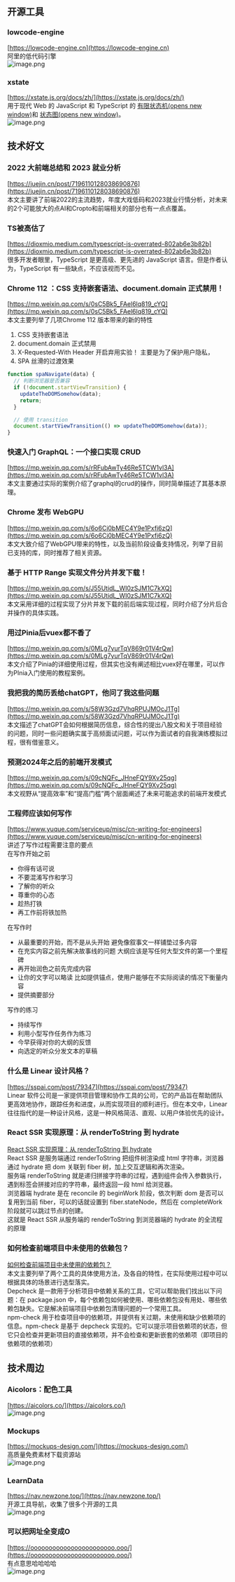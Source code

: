 ## 开源工具
### lowcode-engine
[https://lowcode-engine.cn](https://lowcode-engine.cn)<br />阿里的低代码引擎<br />![image.png](https://cdn.nlark.com/yuque/0/2023/png/1553840/1682841391787-1a94e027-f029-459d-a4c8-873e04440dc2.png#averageHue=%23939e9e&clientId=u1c04a134-0b63-4&from=paste&height=876&id=ucb194c97&originHeight=1752&originWidth=3354&originalType=binary&ratio=2&rotation=0&showTitle=false&size=1301248&status=done&style=none&taskId=ua78b270d-7abc-4fd8-8d5f-7b73de4e4a7&title=&width=1677)
### xstate
[https://xstate.js.org/docs/zh/](https://xstate.js.org/docs/zh/)<br />用于现代 Web 的 JavaScript 和 TypeScript 的 [有限状态机(opens new window)](https://en.wikipedia.org/wiki/Finite-state_machine)和 [状态图(opens new window)](https://www.sciencedirect.com/science/article/pii/0167642387900359/pdf)。<br />![image.png](https://cdn.nlark.com/yuque/0/2023/png/1553840/1682513134663-e3ad85cc-8f9e-4418-9343-282a080b5350.png#averageHue=%23fefefe&clientId=ud0bd86ae-0c76-4&from=paste&height=486&id=u75632920&originHeight=971&originWidth=1899&originalType=binary&ratio=2&rotation=0&showTitle=false&size=197440&status=done&style=none&taskId=u23cc63a5-c735-4d58-a2c4-6e39b789c7a&title=&width=949.5)
## 技术好文
### **2022 大前端总结和 2023 就业分析**
[https://juejin.cn/post/7196110128038690876](https://juejin.cn/post/7196110128038690876)<br />本文主要讲了前端2022的主流趋势，年度大戏低码和2023就业行情分析，对未来的2个可能放大的点AI和Cropto和前端相关的部分也有一点点覆盖。
### TS被高估了
[https://dioxmio.medium.com/typescript-is-overrated-802ab6e3b82b](https://dioxmio.medium.com/typescript-is-overrated-802ab6e3b82b)<br />很多开发者眼里，TypeScript 是更高级、更先进的 JavaScript 语言。但是作者认为，TypeScript 有一些缺点，不应该视而不见。
### Chrome 112 ：CSS 支持嵌套语法、document.domain 正式禁用！
[https://mp.weixin.qq.com/s/0sC5Bk5_FAel6lq819_cYQ](https://mp.weixin.qq.com/s/0sC5Bk5_FAel6lq819_cYQ)<br />本文主要列举了几项Chrome 112 版本带来的新的特性

1. CSS 支持嵌套语法
2. document.domain 正式禁用 
3. X-Requested-With Header 开启弃用实验！  主要是为了保护用户隐私，
4. SPA 丝滑的过渡效果
```javascript
function spaNavigate(data) {
  // 判断浏览器是否兼容
  if (!document.startViewTransition) {
    updateTheDOMSomehow(data);
    return;
  }

  // 使用 transition
  document.startViewTransition(() => updateTheDOMSomehow(data));
}
```
### 快速入门 GraphQL：一个接口实现 CRUD
[https://mp.weixin.qq.com/s/rRFubAwTy46Re5TCW1vl3A](https://mp.weixin.qq.com/s/rRFubAwTy46Re5TCW1vl3A)<br />本文主要通过实际的案例介绍了graphql的crud的操作，同时简单描述了其基本原理。
### Chrome 发布 WebGPU
[https://mp.weixin.qq.com/s/6o6Ci0bMEC4Y9e1Pxfi6zQ](https://mp.weixin.qq.com/s/6o6Ci0bMEC4Y9e1Pxfi6zQ)<br />本文大致介绍了WebGPU带来的特性，以及当前阶段设备支持情况，列举了目前已支持的库，同时推荐了相关资源。
### 基于 HTTP Range 实现文件分片并发下载！
[https://mp.weixin.qq.com/s/J55UtidL_WI0zSJM1C7kXQ](https://mp.weixin.qq.com/s/J55UtidL_WI0zSJM1C7kXQ)<br />本文采用详细的过程实现了分片并发下载的前后端实现过程，同时介绍了分片后合并操作的具体实践。
### 用过Pinia后vuex都不香了
[https://mp.weixin.qq.com/s/0MLg7yurTqV869r01V4rQw](https://mp.weixin.qq.com/s/0MLg7yurTqV869r01V4rQw)<br />本文介绍了Pinia的详细使用过程，但其实也没有阐述相比vuex好在哪里，可以作为PInia入门使用的教程案例。
### 我把我的简历丢给chatGPT，他问了我这些问题
[https://mp.weixin.qq.com/s/58W3Gzd7VhqRPUJMOcJ1Tg](https://mp.weixin.qq.com/s/58W3Gzd7VhqRPUJMOcJ1Tg)<br />本文描述了chatGPT会如何根据简历信息，综合性的提出八股文和关于项目经验的问题，同时一些问题确实属于高频面试问题，可以作为面试者的自我演练模拟过程，很有借鉴意义。
### 预测2024年之后的前端开发模式
[https://mp.weixin.qq.com/s/09cNQFc_JHneFQY9Xv25qg](https://mp.weixin.qq.com/s/09cNQFc_JHneFQY9Xv25qg)<br />本文视野从“提高效率”和“提高门槛”两个层面阐述了未来可能追求的前端开发模式
### 工程师应该如何写作
[https://www.yuque.com/serviceup/misc/cn-writing-for-engineers](https://www.yuque.com/serviceup/misc/cn-writing-for-engineers)<br />讲述了写作过程需要注意的要点<br />在写作开始之前

- 你得有话可说
- 不要混淆写作和学习
- 了解你的听众 
- 尊重你的心态 
- 趁热打铁
- 再工作前将铁加热

在写作时

- 从最重要的开始，而不是从头开始  避免像叙事文一样铺垫过多内容
- 在充实内容之前先解决故事线的问题  大纲应该是写任何大型文件的第一个里程碑
- 再开始润色之前先完成内容 
- 让你的文字可以略读   比如提供锚点，使用户能够在不实际阅读的情况下衡量内容
- 提供摘要部分

写作的练习

- 持续写作
- 利用小型写作任务作为练习
- 今早获得对你的大纲的反馈
- 向选定的听众分发文本的草稿
### **什么是 Linear 设计风格？**
[https://sspai.com/post/79347](https://sspai.com/post/79347)<br />Linear 软件公司是一家提供项目管理和协作工具的公司，它的产品旨在帮助团队更高效地协作，跟踪任务和进度，从而实现项目的顺利进行。但在本文中，Linear 往往指代的是一种设计风格，这是一种风格简洁、直观、以用户体验优先的设计。
### React SSR 实现原理：从 renderToString 到 hydrate
[React SSR 实现原理：从 renderToString 到 hydrate](https://mp.weixin.qq.com/s?__biz=Mzg3OTYzMDkzMg==&mid=2247495573&idx=1&sn=659269750fecc1dd3b7407892a3ca2d2&chksm=cf0320aef874a9b820ddbb88fb55595fe0eea14ddf467f87e22ceffb46e4b897df18fc932bea&token=236307061&lang=zh_CN#rd)<br />React SSR 是服务端通过 renderToString 把组件树渲染成 html 字符串，浏览器通过 hydrate 把 dom 关联到 fiber 树，加上交互逻辑和再次渲染。<br />服务端 renderToString 就是递归拼接字符串的过程，遇到组件会传入参数执行，遇到标签会拼接对应的字符串，最终返回一段 html 给浏览器。<br />浏览器端 hydrate 是在 reconcile 的 beginWork 阶段，依次判断 dom 是否可以复用到当前 fiber，可以的话就设置到 fiber.stateNode，然后在 completeWork 阶段就可以跳过节点的创建。<br />这就是 React SSR 从服务端的 renderToString 到浏览器端的 hydrate 的全流程的原理
### 如何检查前端项目中未使用的依赖包？
[如何检查前端项目中未使用的依赖包？](https://mp.weixin.qq.com/s?__biz=MzU2MTIyNDUwMA==&mid=2247513890&idx=1&sn=d60e82b1f2509a569616e8f4d2c73a8a&chksm=fc7ef979cb09706fe82c9788f129140723673f3d496e6086ff9763e77fce526124835c0c6ae7&token=236307061&lang=zh_CN#rd)<br />本文主要列举了两个工具的具体使用方法，及各自的特性，在实际使用过程中可以根据具体的场景进行选型落实。<br />Depcheck 是一款用于分析项目中依赖关系的工具，它可以帮助我们找出以下问题：在 package.json 中，每个依赖包如何被使用、哪些依赖包没有用处、哪些依赖包缺失。它是解决前端项目中依赖包清理问题的一个常用工具。<br />npm-check 用于检查项目中的依赖项，并提供有关过期，未使用和缺少依赖项的信息。npm-check 是基于 depcheck 实现的。它可以提示项目依赖项的状态，但它只会检查并更新项目的直接依赖项，并不会检查和更新嵌套的依赖项（即项目的依赖项的依赖项）
## 技术周边
### Aicolors：配色工具
[https://aicolors.co/](https://aicolors.co/)<br />![image.png](https://cdn.nlark.com/yuque/0/2023/png/1553840/1681616474967-6a9908dc-89f5-42dd-98e2-6b5de3e68e4d.png#averageHue=%23dfe4e7&clientId=u7c5977e4-383b-4&from=paste&height=576&id=EkfLJ&originHeight=1152&originWidth=1844&originalType=binary&ratio=2&rotation=0&showTitle=false&size=1648743&status=done&style=none&taskId=u967f412a-2054-4fb0-902a-6934dae16fb&title=&width=922)
### Mockups
[https://mockups-design.com/](https://mockups-design.com/)<br />高质量免费素材下载资源站<br />![image.png](https://cdn.nlark.com/yuque/0/2023/png/1553840/1681622602927-cbd97ad7-bef9-4a95-bbbe-cda4ea676015.png#averageHue=%23b0a88b&clientId=u6bc2dc75-b4d8-4&from=paste&height=656&id=u154b8696&originHeight=1312&originWidth=2304&originalType=binary&ratio=2&rotation=0&showTitle=false&size=3061021&status=done&style=none&taskId=u8daf7cc1-fe35-4f40-8f97-4bb0dd7e0f8&title=&width=1152)
### LearnData
[https://nav.newzone.top/](https://nav.newzone.top/)<br />开源工具导航，收集了很多个开源的工具<br />![image.png](https://cdn.nlark.com/yuque/0/2023/png/1553840/1681624169624-e163db30-1f3b-4a8f-8f72-4be4656766e7.png#averageHue=%23faf9f9&clientId=u6bc2dc75-b4d8-4&from=paste&height=485&id=ubd93c55b&originHeight=970&originWidth=1915&originalType=binary&ratio=2&rotation=0&showTitle=false&size=334315&status=done&style=none&taskId=ua28b279c-bb94-4973-981c-8412c842f3b&title=&width=957.5)
### 可以把网址全变成O
[https://ooooooooooooooooooooooo.ooo/](https://ooooooooooooooooooooooo.ooo/)<br />有点意思哈哈哈哈<br />![image.png](https://cdn.nlark.com/yuque/0/2023/png/1553840/1682652938033-31bc6241-344d-47fb-9a23-44bd68e2bd84.png#averageHue=%23f9dc0d&clientId=u83fcbe88-21d3-4&from=paste&height=474&id=u00546b8e&originHeight=947&originWidth=1916&originalType=binary&ratio=2&rotation=0&showTitle=false&size=48496&status=done&style=none&taskId=ua0da04e3-73f6-443a-8fa6-55676017ede&title=&width=958)


